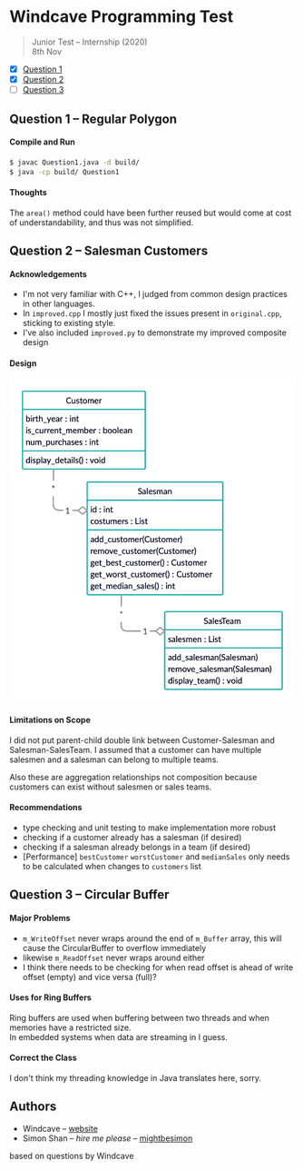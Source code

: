 # Windcave Programming Test #

> Junior Test – Internship (2020)  
> 8th Nov

- [x] [Question 1](#question-1--regular-polygon)
- [x] [Question 2](#question-2--salesman-customers)
- [ ] [Question 3](#question-3--circular-buffer)

## Question 1 – Regular Polygon ##

#### Compile and Run ####

```bash
$ javac Question1.java -d build/
$ java -cp build/ Question1
```

#### Thoughts ####

The `area()` method could have been further reused but would come at cost of understandability, and thus was not simplified.

## Question 2 – Salesman Customers ##

#### Acknowledgements ####

- I'm not very familiar with C++, I judged from common design practices in other languages.
- In `improved.cpp` I mostly just fixed the issues present in `original.cpp`, sticking to existing style.
- I've also included `improved.py` to demonstrate my improved composite design

#### Design ####

![UML diagram](Question-2/diagram.png)

#### Limitations on Scope ####

I did not put parent-child double link between Customer-Salesman and Salesman-SalesTeam. I assumed that a customer can have multiple salesmen and a salesman can belong to multiple teams.

Also these are aggregation relationships not composition because customers can exist without salesmen or sales teams.

#### Recommendations ####

- type checking and unit testing to make implementation more robust
- checking if a customer already has a salesman (if desired)
- checking if a salesman already belongs in a team (if desired)
- [Performance] `bestCustomer` `worstCustomer` and `medianSales` only needs to be calculated when changes to `customers` list

## Question 3 – Circular Buffer ##

#### Major Problems ####

- `m_WriteOffset` never wraps around the end of `m_Buffer` array, this will cause the CircularBuffer to overflow immediately
- likewise `m_ReadOffset` never wraps around either
- I think there needs to be checking for when read offset is ahead of write offset (empty) and vice versa (full)?

#### Uses for Ring Buffers ####

Ring buffers are used when buffering between two threads and when memories have a restricted size.  
In embedded systems when data are streaming in I guess.

#### Correct the Class ####

I don't think my threading knowledge in Java translates here, sorry.

## Authors

- Windcave – [website](www.windcave.com)
- Simon Shan – *hire me please* – [mightbesimon](https://github.com/mightbesimon)

based on questions by Windcave
